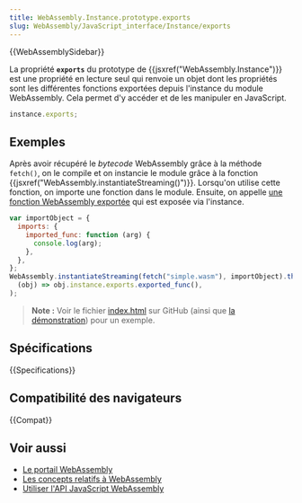 ```yaml
---
title: WebAssembly.Instance.prototype.exports
slug: WebAssembly/JavaScript_interface/Instance/exports
---
```


{{WebAssemblySidebar}}

La propriété **`exports`** du prototype de {{jsxref("WebAssembly.Instance")}} est une propriété en lecture seul qui renvoie un objet dont les propriétés sont les différentes fonctions exportées depuis l'instance du module WebAssembly. Cela permet d'y accéder et de les manipuler en JavaScript.

```js
instance.exports;
```

## Exemples

Après avoir récupéré le _bytecode_ WebAssembly grâce à la méthode `fetch()`, on le compile et on instancie le module grâce à la fonction {{jsxref("WebAssembly.instantiateStreaming()")}}. Lorsqu'on utilise cette fonction, on importe une fonction dans le module. Ensuite, on appelle [une fonction WebAssembly exportée](/fr/docs/WebAssembly/Exported_functions) qui est exposée via l'instance.

```js
var importObject = {
  imports: {
    imported_func: function (arg) {
      console.log(arg);
    },
  },
};
WebAssembly.instantiateStreaming(fetch("simple.wasm"), importObject).then(
  (obj) => obj.instance.exports.exported_func(),
);
```

> **Note :** Voir le fichier [index.html](https://github.com/mdn/webassembly-examples/blob/master/js-api-examples/index.html) sur GitHub (ainsi que [la démonstration](https://mdn.github.io/webassembly-examples/js-api-examples/)) pour un exemple.

## Spécifications

{{Specifications}}

## Compatibilité des navigateurs

{{Compat}}

## Voir aussi

- [Le portail WebAssembly](/fr/docs/WebAssembly)
- [Les concepts relatifs à WebAssembly](/fr/docs/WebAssembly/Concepts)
- [Utiliser l'API JavaScript WebAssembly](/fr/docs/WebAssembly/Using_the_JavaScript_API)
